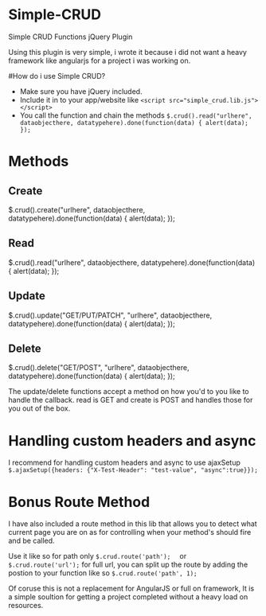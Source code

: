 # Simple-CRUD
Simple CRUD Functions jQuery Plugin

Using this plugin is very simple, i wrote it because i did not want a heavy framework like angularjs for a project i was working on.

#How do i use Simple CRUD?

- Make sure you have jQuery included.
- Include it in to your app/website like ```<script src="simple_crud.lib.js"></script>```
- You call the function and chain the methods ``` $.crud().read("urlhere", dataobjecthere, datatypehere).done(function(data) {
       alert(data);
     }); ```

# Methods

## Create
$.crud().create("urlhere", dataobjecthere, datatypehere).done(function(data) { alert(data); });

## Read
$.crud().read("urlhere", dataobjecthere, datatypehere).done(function(data) { alert(data); });

## Update
$.crud().update("GET/PUT/PATCH", "urlhere", dataobjecthere, datatypehere).done(function(data) { alert(data); });

## Delete
$.crud().delete("GET/POST", "urlhere", dataobjecthere, datatypehere).done(function(data) { alert(data); });

The update/delete functions accept a method on how you'd to you like to handle the callback. read is GET and create is POST and handles those for you out of the box.

# Handling custom headers and async

I recommend for handling custom headers and async to use ajaxSetup
``` $.ajaxSetup({headers: {"X-Test-Header": "test-value", "async":true}}); ```
     
# Bonus Route Method

I have also included a route method in this lib that allows you to detect what current page you are on as for controlling when your method's should fire and be called.

Use it like so for path only  ``` $.crud.route('path');   ``` or ``` $.crud.route('url'); ``` for full url, you can split up the route by adding the postion to your function like so ``` $.crud.route('path', 1);   ``` 

Of coruse this is not a replacement for AngularJS or full on framework, It is a simple soultion for getting a project completed without a heavy load on resources. 

